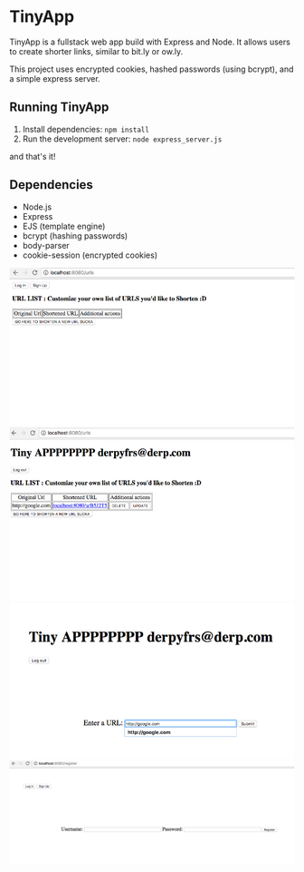 # TinyApp

TinyApp is a fullstack web app build with Express and Node. It allows users to create shorter links, similar to bit.ly or ow.ly.

This project uses encrypted cookies, hashed passwords (using bcrypt), and a simple express server.

## Running TinyApp

1. Install dependencies: `npm install`
2. Run the development server: `node express_server.js`

and that's it!

## Dependencies

- Node.js
- Express
- EJS (template engine)
- bcrypt (hashing passwords)
- body-parser
- cookie-session (encrypted cookies)

!["Screenshot of main page no login"](https://github.com/derpyfrs/tiny_app/blob/master/docs/Main%20Page%20no%20ID.png)
!["Screenshot of Register page"](https://github.com/derpyfrs/tiny_app/blob/master/docs/Main%20Page%20with%20Login.png)
!["Screenshot of New URL Input page"](https://github.com/derpyfrs/tiny_app/blob/master/docs/New%20URL%20Page.png)
!["Screenshot of main page with user logged in and URL in place"](https://github.com/derpyfrs/tiny_app/blob/master/docs/Register%20ID%20Page.png)
